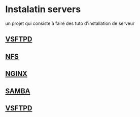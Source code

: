 # Instalatin servers
un projet qui consiste à faire des tuto d'installation de serveur

## [VSFTPD](https://github.com/heiherilala/servers/tree/main/VSFTPD)

## [NFS](youtub.com)

## [NGINX](youtub.com)

## [SAMBA](youtub.com)

## [VSFTPD](youtub.com)
